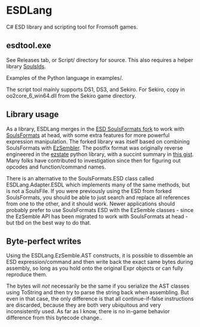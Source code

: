 # ESDLang

C# ESD library and scripting tool for Fromsoft games.

## esdtool.exe

See Releases tab, or Script/ directory for source. This also requires a helper library [SoulsIds](https://github.com/thefifthmatt/SoulsIds).

Examples of the Python language in examples/.

The script tool mainly supports DS1, DS3, and Sekiro. For Sekiro, copy in oo2core_6_win64.dll from the Sekiro game directory.

## Library usage

As a library, ESDLang merges in the
[ESD SoulsFormats fork](https://github.com/Meowmaritus/SoulsFormats/tree/ac189baa87099a5821d6af174495d27b635d8fa9/SoulsFormats/Formats/ESD)
to work with [SoulsFormats](https://github.com/JKAnderson/SoulsFormats) at head, with some extra features for more powerful
expression manipulation. The forked library was itself based on combining SoulsFormats with [EzSembler](https://github.com/JKAnderson/EzSembler).
The postfix format was originally reverse engineered in the
[ezstate](https://github.com/grimrhapsody/ezstate) python library, with a succint summary in
[this gist](https://gist.github.com/JKAnderson/e3fd38d4efd5f3350e13a613319b8bed).
Many folks have contributed to investigation since then for figuring out opcodes and function/command names.

There is an alternative to the SoulsFormats.ESD class called ESDLang.Adapter.ESDL which implements many of the same methods, but is not a SoulsFile.
If you were previously using the ESD from forked SoulsFormats, you should be able to just search and replace all references from one to the other, and it should work.
Newer applications should probably prefer to use SoulsFormats ESD with the EzSemble classes - since the EzSemble API has been migrated to work with SoulsFormats at head - but tbd on the best way to do that.

## Byte-perfect writes

Using the ESDLang.EzSemble.AST constructs, it is possible to dissemble an ESD expression/command and then write back the exact same bytes during assembly,
so long as you hold onto the original Expr objects or can fully reproduce them.

The bytes will *not* necessarily be the same if you serialize the AST classes using ToString and then try to parse the string back when assembling.
But even in that case, the only difference is that all continue-if-false instructions are discarded, because they are both very ubiquitous and very inconsistently used.
As far as I know, there is no in-game behavior difference from this bytecode change..
